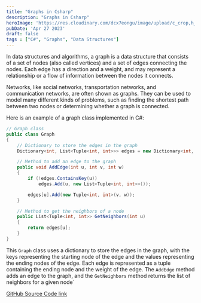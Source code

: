 ```yaml
---
title: "Graphs in Csharp"
description: "Graphs in Csharp"
heroImage: 'https://res.cloudinary.com/dcx7eongu/image/upload/c_crop,h_653,q_auto,w_1306/v1699812510/dotnet-image_ld6fjg.png'
pubDate: 'Apr 27 2023'
draft: false
tags : ["C#", "Graphs", "Data Structures"]
---
```


In data structures and algorithms, a graph is a data structure that consists of a set of nodes (also called vertices) and a set of edges connecting the nodes. Each edge has a direction and a weight, and may represent a relationship or a flow of information between the nodes it connects.

Networks, like social networks, transportation networks, and communication networks, are often shown as graphs. They can be used to model many different kinds of problems, such as finding the shortest path between two nodes or determining whether a graph is connected.

Here is an example of a graph class implemented in C#:

```csharp	
// Graph class
public class Graph
{
    // Dictionary to store the edges in the graph
    Dictionary<int, List<Tuple<int, int>>> edges = new Dictionary<int, List<Tuple<int, int>>>();

    // Method to add an edge to the graph
    public void AddEdge(int u, int v, int w)
    {
        if (!edges.ContainsKey(u))
            edges.Add(u, new List<Tuple<int, int>>());

        edges[u].Add(new Tuple<int, int>(v, w));
    }

    // Method to get the neighbors of a node
    public List<Tuple<int, int>> GetNeighbors(int u)
    {
        return edges[u];
    }
}
```
This ```Graph``` class uses a dictionary to store the edges in the graph, with the keys representing the starting node of the edge and the values representing the ending nodes of the edge. Each edge is represented as a tuple containing the ending node and the weight of the edge. The ```AddEdge``` method adds an edge to the graph, and the ```GetNeighbors``` method returns the list of neighbors for a given node`

[GitHub Source Code link](https://github.com/nirzaf/GraphDataStructure)
